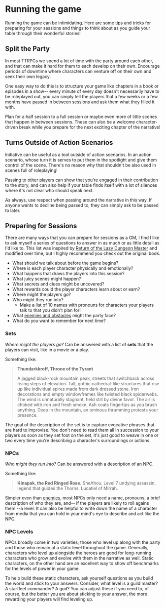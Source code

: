 # Running the game

Running the game can be intimidating. Here are some tips and tricks for preparing for your sessions and things to think about as you guide your table through their wonderful stories!

## Split the Party

In most TTRPGs we spend a lot of time with the party around each other, and that can make it hard for them to each develop on their own. Encourage periods of downtime where characters can venture off on their own and seek their own legacy. 

One easy way to do this is to structure your game like chapters in a book or episodes in a show-- every minute of every day doesn't necessarily have to be roleplayed out, you can simply tell the players that a few weeks or a few months have passed in between sessions and ask them what they filled it with.

Plan for a half session to a full session or maybe even more of little scenes that happen in between sessions. These can also be a welcome character-driven break while you prepare for the next exciting chapter of the narrative!

## Turns Outside of Action Scenarios

Initiative can be useful as a tool outside of action scenarios. In an action scenario, whose turn it is serves to put them in the spotlight and give them control of the scene. There's no reason why that shouldn't be also used in scenes full of roleplaying!

Passing to other players can show that you're engaged in their contribution to the story, and can also help if your table finds itself with a lot of silences where it's not clear who should speak next.

As always, use respect when passing around the narrative in this way. If anyone wants to decline being passed to, they can simply ask to be passed to later.

## Preparing for Sessions

There are many ways that you can prepare for sessions as a GM, I find I like to ask myself a series of questions to answer in as much or as little detail as I'd like to. This list was inspired by [Return of the Lazy Dungeon Master](https://shop.slyflourish.com/products/return-of-the-lazy-dungeon-master) and modified over time, but I highly recommend you check out the original book.

* What should we talk about before the game begins?
* Where is each player character physically and emotionally?
* What happens that draws the players into this session?
* What juicy scenes might happen?
* What secrets and clues might be uncovered?
* What rewards could the player characters learn about or earn?
* Where might the players go?
* Who might they run into?
	* Make a list of 10 names with pronouns for characters your players talk to that you didn't plan for!
* What [enemies and obstacles](../running_the_game/enemies_and_obstacles.md) might the party face?
* What do you want to remember for next time?

### Sets

_Where might the players go?_ Can be answered with a list of **sets** that the players can visit, like in a movie or a play.

Something like:

> **Thundarkkroff, Throne of the Tyrant**
>
>A jagged black-rock mountain peak, streets that switchback across rising steps of elevation. Tall, gothic cathedral-like structures that rise up like individual spires made from dark dressed stone. Iron decorations and empty windowframes like twisted black spiderwebs. The wind is unnaturally stagnant, held still by divine favor. The air is choked with iron and fresh smoke. Ash coats fingertips as you brush anything. Deep in the mountain, an ominous thrumming protests your presence.

The goal of the description of the set is to capture evocative phrases that are hard to improvise. You don't need to read them all in succession to your players as soon as they set foot on the set, it's just good to weave in one or two every time you're describing a character's surroundings or actions.

### NPCs

_Who might they run into?_ Can be answered with a description of an NPC.

Something like:

> **Kinapak, the Red Ringed Rose.** She/thou. Level 7 undying assassin, legend that guides the Thorns. Lucatiel of Mirrah.

Simpler even than [enemies](../running_the_game/enemies_and_obstacles.md), most NPCs only need a name, pronouns, a brief description of who they are, and-- if the players are likely to roll agains them --a level. It can also be helpful to write down the name of a character from media that you can hold in your mind's eye to describe and act like the NPC.


### NPC Levels

NPCs broadly come in two varieties; those who level up along with the party and those who remain at a static level throughout the game. Generally, characters who level up alongside the heroes are good for long-running characters who grow and evolve with them in the narrative as well. Static characters, on the other hand are an excellent way to show off benchmarks for the levels of power in your game.

To help build these static characters, ask yourself questions as you build the world and stick to your answers. Consider, what level is a guild master? A starfleet commander? A god? You can adjust these if you need to, of course, but the better you are about sticking to your answer, the more rewarding your players will find leveling up.
